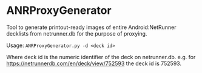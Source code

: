 # ANRProxyGenerator

Tool to generate printout-ready images of entire Android:NetRunner decklists from netrunner.db for the purpose of proxying.

Usage:
`ANRProxyGenerator.py -d <deck id>`

Where deck id is the numeric identifier of the deck on netrunner.db. e.g. for https://netrunnerdb.com/en/deck/view/752593 the deck id is 752593.
